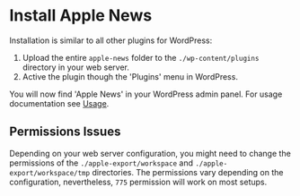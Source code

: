 # Install Apple News
Installation is similar to all other plugins for WordPress:

 1. Upload the entire `apple-news` folder to the `./wp-content/plugins`
    directory in your web server.
 2. Active the plugin though the 'Plugins' menu in WordPress.

 You will now find 'Apple News' in your WordPress admin panel. For usage
 documentation see [Usage](usage.md).

## Permissions Issues
Depending on your web server configuration, you might need to change the
permissions of the `./apple-export/workspace` and `./apple-export/workspace/tmp`
directories. The permissions vary depending on the configuration, nevertheless,
`775` permission will work on most setups.
